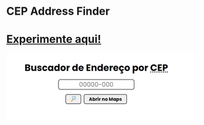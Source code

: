 # CEP Address Finder
# <a href="">Experimente aqui!</a>

<p align="center"><img src="./readme/example.png"></p>